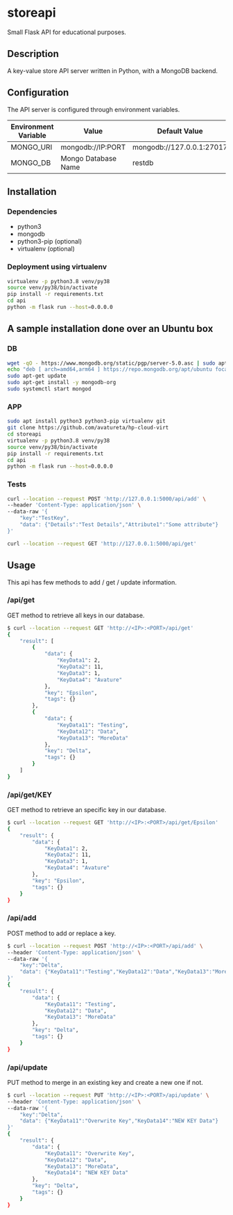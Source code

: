 # storeapi

Small Flask API for educational purposes.

## Description

A key-value store API server written in Python, with a MongoDB backend.

## Configuration

The API server is configured through environment variables.

| Environment Variable | Value               | Default Value             |
|----------------------|---------------------|---------------------------|
| MONGO_URI            | mongodb://IP:PORT   | mongodb://127.0.0.1:27017 |
| MONGO_DB             | Mongo Database Name | restdb                    |

## Installation

### Dependencies

* python3
* mongodb
* python3-pip (optional)
* virtualenv (optional)

### Deployment using virtualenv

```bash
virtualenv -p python3.8 venv/py38
source venv/py38/bin/activate
pip install -r requirements.txt
cd api
python -m flask run --host=0.0.0.0
```

## A sample installation done over an Ubuntu box

### DB

```bash
wget -qO - https://www.mongodb.org/static/pgp/server-5.0.asc | sudo apt-key add -
echo "deb [ arch=amd64,arm64 ] https://repo.mongodb.org/apt/ubuntu focal/mongodb-org/5.0 multiverse" | sudo tee /etc/apt/sources.list.d/mongodb-org-5.0.list
sudo apt-get update
sudo apt-get install -y mongodb-org
sudo systemctl start mongod
```

### APP

```bash
sudo apt install python3 python3-pip virtualenv git
git clone https://github.com/avatureta/hp-cloud-virt
cd storeapi
virtualenv -p python3.8 venv/py38
source venv/py38/bin/activate
pip install -r requirements.txt
cd api
python -m flask run --host=0.0.0.0

```

### Tests

```bash
curl --location --request POST 'http://127.0.0.1:5000/api/add' \
--header 'Content-Type: application/json' \
--data-raw '{
    "key":"TestKey",
    "data": {"Details":"Test Details","Attribute1":"Some attribute"}
}'

curl --location --request GET 'http://127.0.0.1:5000/api/get'
```

## Usage

This api has few methods to add / get / update information.

### /api/get

GET method to retrieve all keys in our database.

```bash
$ curl --location --request GET 'http://<IP>:<PORT>/api/get'
{
    "result": [
        {
            "data": {
                "KeyData1": 2,
                "KeyData2": 11,
                "KeyData3": 1,
                "KeyData4": "Avature"
            },
            "key": "Epsilon",
            "tags": {}
        },
        {
            "data": {
                "KeyData11": "Testing",
                "KeyData12": "Data",
                "KeyData13": "MoreData"
            },
            "key": "Delta",
            "tags": {}
        }
    ]
}
```

### /api/get/KEY

GET method to retrieve an specific key in our database.

```bash
$ curl --location --request GET 'http://<IP>:<PORT>/api/get/Epsilon'
{
    "result": {
        "data": {
            "KeyData1": 2,
            "KeyData2": 11,
            "KeyData3": 1,
            "KeyData4": "Avature"
        },
        "key": "Epsilon",
        "tags": {}
    }
}
```

### /api/add

POST method to add or replace a key.

```bash
$ curl --location --request POST 'http://<IP>:<PORT>/api/add' \
--header 'Content-Type: application/json' \
--data-raw '{
    "key":"Delta",
    "data": {"KeyData11":"Testing","KeyData12":"Data","KeyData13":"MoreData"}
}'
{
    "result": {
        "data": {
            "KeyData11": "Testing",
            "KeyData12": "Data",
            "KeyData13": "MoreData"
        },
        "key": "Delta",
        "tags": {}
    }
}
```

### /api/update

PUT method to merge in an existing key and create a new one if not.

```bash
$ curl --location --request PUT 'http://<IP>:<PORT>/api/update' \
--header 'Content-Type: application/json' \
--data-raw '{
    "key":"Delta",
    "data": {"KeyData11":"Overwrite Key","KeyData14":"NEW KEY Data"}
}'
{
    "result": {
        "data": {
            "KeyData11": "Overwrite Key",
            "KeyData12": "Data",
            "KeyData13": "MoreData",
            "KeyData14": "NEW KEY Data"
        },
        "key": "Delta",
        "tags": {}
    }
}
```
